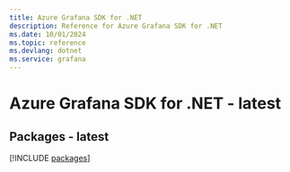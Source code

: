 ```yaml
---
title: Azure Grafana SDK for .NET
description: Reference for Azure Grafana SDK for .NET
ms.date: 10/01/2024
ms.topic: reference
ms.devlang: dotnet
ms.service: grafana
---
```

# Azure Grafana SDK for .NET - latest
## Packages - latest
[!INCLUDE [packages](grafana-index.md)]